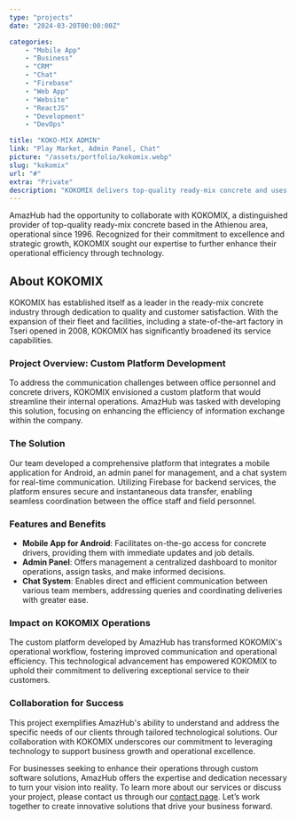 ```yaml
---
type: "projects"
date: "2024-03-20T00:00:00Z"

categories: 
    - "Mobile App"
    - "Business"
    - "CRM"
    - "Chat"
    - "Firebase"
    - "Web App"
    - "Website"
    - "ReactJS"
    - "Development"
    - "DevOps"

title: "KOKO-MIX ADMIN"
link: "Play Market, Admin Panel, Chat"
picture: "/assets/portfolio/kokomix.webp"
slug: "kokomix"
url: "#"
extra: "Private"
description: "KOKOMIX delivers top-quality ready-mix concrete and uses cutting-edge technology and strategic expansion to meet the increasing demands of its customers."
---
```

AmazHub had the opportunity to collaborate with KOKOMIX, a distinguished provider of top-quality ready-mix concrete based in the Athienou area, operational since 1996. Recognized for their commitment to excellence and strategic growth, KOKOMIX sought our expertise to further enhance their operational efficiency through technology.

## About KOKOMIX
KOKOMIX has established itself as a leader in the ready-mix concrete industry through dedication to quality and customer satisfaction. With the expansion of their fleet and facilities, including a state-of-the-art factory in Tseri opened in 2008, KOKOMIX has significantly broadened its service capabilities.

### Project Overview: Custom Platform Development
To address the communication challenges between office personnel and concrete drivers, KOKOMIX envisioned a custom platform that would streamline their internal operations. AmazHub was tasked with developing this solution, focusing on enhancing the efficiency of information exchange within the company.

### The Solution
Our team developed a comprehensive platform that integrates a mobile application for Android, an admin panel for management, and a chat system for real-time communication. Utilizing Firebase for backend services, the platform ensures secure and instantaneous data transfer, enabling seamless coordination between the office staff and field personnel.

### Features and Benefits
- **Mobile App for Android**: Facilitates on-the-go access for concrete drivers, providing them with immediate updates and job details.
- **Admin Panel**: Offers management a centralized dashboard to monitor operations, assign tasks, and make informed decisions.
- **Chat System**: Enables direct and efficient communication between various team members, addressing queries and coordinating deliveries with greater ease.

### Impact on KOKOMIX Operations
The custom platform developed by AmazHub has transformed KOKOMIX's operational workflow, fostering improved communication and operational efficiency. This technological advancement has empowered KOKOMIX to uphold their commitment to delivering exceptional service to their customers.

### Collaboration for Success
This project exemplifies AmazHub's ability to understand and address the specific needs of our clients through tailored technological solutions. Our collaboration with KOKOMIX underscores our commitment to leveraging technology to support business growth and operational excellence.

For businesses seeking to enhance their operations through custom software solutions, AmazHub offers the expertise and dedication necessary to turn your vision into reality. To learn more about our services or discuss your project, please contact us through our [contact page](/contact-us). Let’s work together to create innovative solutions that drive your business forward.
